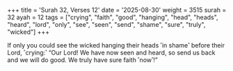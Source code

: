 +++
title = 'Surah 32, Verses 12'
date = '2025-08-30'
weight = 3515
surah = 32
ayah = 12
tags = ["crying", "faith", "good", "hanging", "head", "heads", "heard", "lord", "only", "see", "seen", "send", "shame", "sure", "truly", "wicked"]
+++

If only you could see the wicked hanging their heads ˹in shame˺ before their Lord, ˹crying:˺ “Our Lord! We have now seen and heard, so send us back and we will do good. We truly have sure faith ˹now˺!”